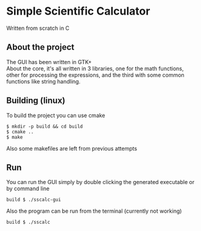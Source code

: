 # Simple Scientific Calculator
Written from scratch in C

## About the project
The GUI has been written in GTK+  
About the core, it's all written in 3 libraries, one for the math functions, other for processing the expressions, and the third with some common functions like string handling.

## Building (linux)
To build the project you can use cmake
```
$ mkdir -p build && cd build
$ cmake ..
$ make
```

Also some makefiles are left from previous attempts

## Run
You can run the GUI simply by double clicking the generated executable or by command line  
```
build $ ./sscalc-gui
```
Also the program can be run from the terminal  (currently not working)
```
build $ ./sscalc
```

